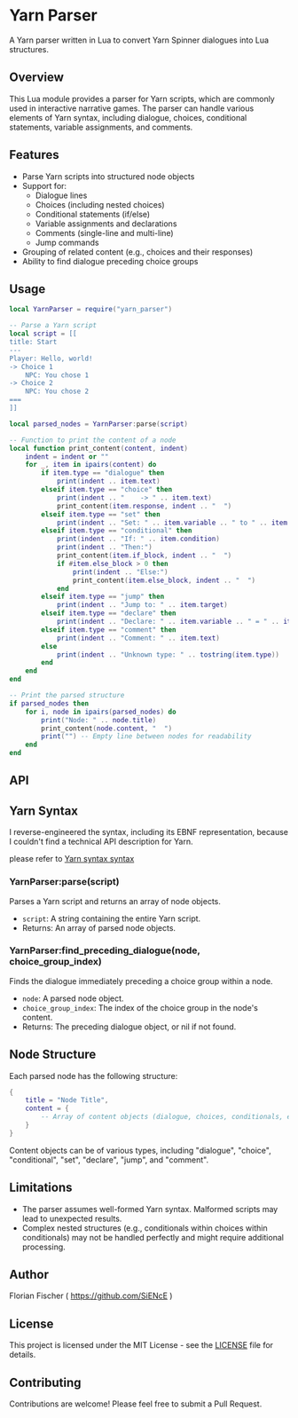 # Yarn Parser
A Yarn parser written in Lua to convert Yarn Spinner dialogues into Lua structures.

## Overview

This Lua module provides a parser for Yarn scripts, which are commonly used in interactive narrative games. The parser can handle various elements of Yarn syntax, including dialogue, choices, conditional statements, variable assignments, and comments.

## Features

- Parse Yarn scripts into structured node objects
- Support for:
  - Dialogue lines
  - Choices (including nested choices)
  - Conditional statements (if/else)
  - Variable assignments and declarations
  - Comments (single-line and multi-line)
  - Jump commands
- Grouping of related content (e.g., choices and their responses)
- Ability to find dialogue preceding choice groups

## Usage

```lua
local YarnParser = require("yarn_parser")

-- Parse a Yarn script
local script = [[
title: Start
---
Player: Hello, world!
-> Choice 1
    NPC: You chose 1
-> Choice 2
    NPC: You chose 2
===
]]

local parsed_nodes = YarnParser:parse(script)

-- Function to print the content of a node
local function print_content(content, indent)
    indent = indent or ""
    for _, item in ipairs(content) do
        if item.type == "dialogue" then
            print(indent .. item.text)
        elseif item.type == "choice" then
            print(indent .. "    -> " .. item.text)
            print_content(item.response, indent .. "  ")
        elseif item.type == "set" then
            print(indent .. "Set: " .. item.variable .. " to " .. item.value)
        elseif item.type == "conditional" then
            print(indent .. "If: " .. item.condition)
            print(indent .. "Then:")
            print_content(item.if_block, indent .. "  ")
            if #item.else_block > 0 then
                print(indent .. "Else:")
                print_content(item.else_block, indent .. "  ")
            end
        elseif item.type == "jump" then
            print(indent .. "Jump to: " .. item.target)
        elseif item.type == "declare" then
            print(indent .. "Declare: " .. item.variable .. " = " .. item.value)
        elseif item.type == "comment" then
            print(indent .. "Comment: " .. item.text)
        else
            print(indent .. "Unknown type: " .. tostring(item.type))
        end
    end
end

-- Print the parsed structure
if parsed_nodes then
    for i, node in ipairs(parsed_nodes) do
        print("Node: " .. node.title)
        print_content(node.content, "  ")
        print("") -- Empty line between nodes for readability
    end
end
```

## API

## Yarn Syntax

I reverse-engineered the syntax, including its EBNF representation, because I couldn't find a technical API description for Yarn.

please refer to [Yarn syntax syntax](yarn_syntax.md)

### YarnParser:parse(script)

Parses a Yarn script and returns an array of node objects.

- `script`: A string containing the entire Yarn script.
- Returns: An array of parsed node objects.

### YarnParser:find_preceding_dialogue(node, choice_group_index)

Finds the dialogue immediately preceding a choice group within a node.

- `node`: A parsed node object.
- `choice_group_index`: The index of the choice group in the node's content.
- Returns: The preceding dialogue object, or nil if not found.

## Node Structure

Each parsed node has the following structure:

```lua
{
    title = "Node Title",
    content = {
        -- Array of content objects (dialogue, choices, conditionals, etc.)
    }
}
```

Content objects can be of various types, including "dialogue", "choice", "conditional", "set", "declare", "jump", and "comment".

## Limitations

- The parser assumes well-formed Yarn syntax. Malformed scripts may lead to unexpected results.
- Complex nested structures (e.g., conditionals within choices within conditionals) may not be handled perfectly and might require additional processing.

## Author

Florian Fischer ( https://github.com/SiENcE )

## License

This project is licensed under the MIT License - see the [LICENSE](LICENSE) file for details.

## Contributing

Contributions are welcome! Please feel free to submit a Pull Request.
